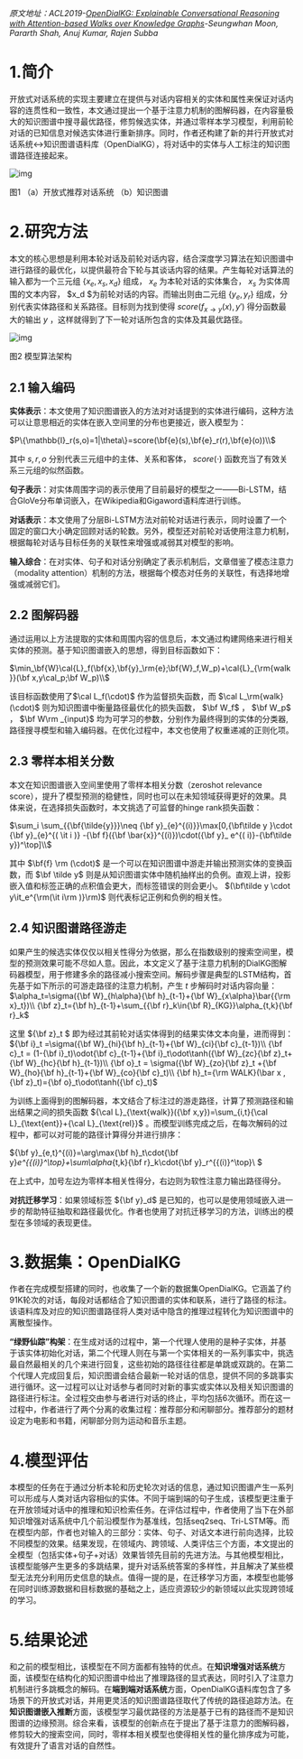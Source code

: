 *原文地址：ACL2019-*[*OpenDialKG: Explainable Conversational Reasoning with Attention-based Walks over Knowledge Graphs*](https://www.aclweb.org/anthology/P19-1081/)*-Seungwhan Moon, Pararth Shah, Anuj Kumar, Rajen Subba*

# 1.简介

开放式对话系统的实现主要建立在提供与对话内容相关的实体和属性来保证对话内容的连贯性和一致性，本文通过提出一个基于注意力机制的图解码器，在内容量极大的知识图谱中搜寻最优路径，修剪候选实体，并通过零样本学习模型，利用前轮对话的已知信息对候选实体进行重新排序。同时，作者还构建了新的并行开放式对话系统$\leftrightarrow$知识图谱语料库（OpenDialKG），将对话中的实体与人工标注的知识图谱路径连接起来。 

![img](https://pic2.zhimg.com/v2-6e61d089a632cdd3057470ae38efe9d9_b.png)

图1 （a）开放式推荐对话系统 （b）知识图谱

# 2.研究方法

本文的核心思想是利用本轮对话及前轮对话内容，结合深度学习算法在知识图谱中进行路径的最优化，以提供最符合下轮与其谈话内容的结果。产生每轮对话算法的输入都为一个三元组 $\{x_e,x_s,x_d\}$ 组成， $x _e$ 为本轮对话的实体集合， $x_s$ 为实体周围的文本内容， $x_d $为前轮对话的内容。而输出则由二元组 $\{y_e,y_r\}$ 组成，分别代表实体路径和关系路径。目标则为找到使得 $score(f_{x\rightarrow y}(x),y')$ 得分函数最大的输出 $y$ ，这样就得到了下一轮对话所包含的实体及其最优路径。

![img](https://pic4.zhimg.com/v2-e6b8c2d1d3ff9f7065f30a7a9b98dfdb_b.png)

图2 模型算法架构

## 2.1 输入编码

**实体表示**：本文使用了知识图谱嵌入的方法对对话提到的实体进行编码，这种方法可以让意思相近的实体在嵌入空间里的分布也更接近，嵌入模型为：

$P\{\mathbb{I}_r(s,o)=1|\theta\}=score(\bf{e}(s),\bf{e}_r(r),\bf{e}(o))\\$ 

其中 $s,r,o$ 分别代表三元组中的主体、关系和客体， $score(\cdot)$ 函数充当了有效关系三元组的似然函数。

**句子表示**：对实体周围字词的表示使用了目前最好的模型之一——Bi-LSTM，结合GloVe分布单词嵌入，在Wikipedia和Gigaword语料库进行训练。

**对话表示**：本文使用了分层Bi-LSTM方法对前轮对话进行表示，同时设置了一个固定的窗口大小确定回顾对话的轮数。另外，模型还对前轮对话使用注意力机制，根据每轮对话与目标任务的关联性来增强或减弱其对模型的影响。

**输入综合**：在对实体、句子和对话分别确定了表示机制后，文章借鉴了模态注意力（modality attention）机制的方法，根据每个模态对任务的关联性，有选择地增强或减弱它们。

## 2.2 图解码器

通过运用以上方法提取的实体和周围内容的信息后，本文通过构建网络来进行相关实体的预测。基于知识图谱嵌入的思想，得到目标函数如下：

$\min_\bf{W}\cal{L}_f(\bf{x},\bf{y}_\rm{e};\bf{W}_f,W_p)+\cal{L}_{\rm{walk}}(\bf x,y\cal_p;\bf W_p)\\$ 

该目标函数使用了$\cal L_f(\cdot)$ 作为监督损失函数，而 $\cal L_\rm{walk}(\cdot)$ 则为知识图谱中衡量路径最优化的损失函数， $\bf W_f$ ， $\bf W_p$ ， $\bf W\rm _{input}$ 均为可学习的参数，分别作为最终得到的实体的分类器,路径搜寻模型和输入编码器。在优化过程中，本文也使用了权重递减的正则化项。

## 2.3 零样本相关分数

本文在知识图谱嵌入空间里使用了零样本相关分数（zeroshot relevance score），提升了模型预测的稳健性，同时也可以在未知领域获得更好的效果。具体来说，在选择损失函数时，本文挑选了可监督的hinge rank损失函数：

$\sum_i  \sum_{{\bf{\tilde{y}}}\neq {\bf y}_{e}^{(i)}}\max[0,{\bf\tilde y }\cdot {\bf y}_{e}^{( \it i )} -{\bf f}({\bf \bar{x}}^{(i)})\cdot({\bf y}_ e^{( i)}-{\bf\tilde y})^\top]\\$ 

其中 $\bf{f} \rm (\cdot)$ 是一个可以在知识图谱中游走并输出预测实体的变换函数，而 $\bf \tilde y$ 则是从知识图谱实体中随机抽样出的负例。直观上讲，投影嵌入值和标签正确的点积值会更大，而标签错误的则会更小。 $(\bf\tilde y \cdot y\it_e^{\rm(\it i\rm )}\rm)$ 则代表标记正例和负例的相关性。

## 2.4 知识图谱路径游走

如果产生的候选实体仅仅以相关性得分为依据，那么在指数级别的搜索空间里，模型的预测效果可能不尽如人意。因此，本文定义了基于注意力机制的DialKG图解码器模型，用于修建多余的路径减小搜索空间。解码步骤是典型的LSTM结构，首先基于如下所示的可游走路径的注意力机制，产生 $t$ 步解码时对话内容向量： $\alpha_t=\sigma({\bf W}_{h\alpha}{\bf h}_{t-1}+{\bf W}_{x\alpha}\bar{{\rm x}_t})\\ {\bf z}_t={\bf h}_{t-1}+\sum_{{\bf r}_k\in{\bf R}_{KG}}\alpha_{t,k}{\bf r}_k$ 

这里 ${\bf z}_t $ 即为经过其前轮对话实体得到的结果实体文本向量，进而得到：${\bf i}_t =\sigma({\bf W}_{hi}{\bf h}_{t-1}+{\bf W}_{ci}{\bf c}_{t-1})\\ {\bf c}_t = (1-{\bf i}_t)\odot{\bf c}_{t-1}+{\bf i}_t\odot\tanh({\bf W}_{zc}{\bf z}_t+{\bf W}_{hc}{\bf h}_{t-1})\\ {\bf o}_t = \sigma({\bf W}_{zo}{\bf z}_t +{\bf W}_{ho}{\bf h}_{t-1}+{\bf W}_{co}{\bf c}_t)\\ {\bf h}_t={\rm WALK}(\bar x ,{\bf z}_t)={\bf o}_t\odot\tanh({\bf c}_t)$

为训练上面得到的图解码器，本文结合了标注过的游走路径，计算了预测路径和输出结果之间的损失函数 ${\cal L}_{\text{walk}}({\bf x,y})=\sum_{i,t}{\cal L}_{\text{ent}}+{\cal L}_{\text{rel}}$ 。而模型训练完成之后，在每次解码的过程中，都可以对可能的路径计算得分并进行排序：

${\bf y}_{e,t}^{(i)}=\arg\max{\bf h}_t\cdot{\bf y}_e^{{(i)}^\top}+\sum\alpha_{t,k}{\bf r}_k\cdot{\bf y}_r^{{(i)}^\top}\\ $ 

在上式中，加号左边为零样本相关性得分，右边则为软性注意力输出路径得分。

**对抗迁移学习**：如果领域标签 ${\bf y}_d$ 是已知的，也可以是使用领域嵌入进一步的帮助特征抽取和路径最优化。作者也使用了对抗迁移学习的方法，训练出的模型在多领域的表现更佳。

# 3.数据集：OpenDialKG

作者在完成模型搭建的同时，也收集了一个新的数据集OpenDialKG。它涵盖了约91K轮次的对话，每段对话都结合了知识图谱的实体和联系，进行了路径的标注。该语料库及对应的知识图谱路径将人类对话中隐含的推理过程转化为知识图谱中的离散型操作。

**“绿野仙踪”构架**：在生成对话的过程中，第一个代理人使用的是种子实体，并基于该实体初始化对话，第二个代理人则在与第一个实体相关的一系列事实中，挑选最自然最相关的几个来进行回复，这些初始的路径往往都是单跳或双跳的。在第二个代理人完成回复后，知识图谱会结合最新一轮对话的信息，提供不同的多跳事实进行循环。这一过程可以让对话参与者同时对新的事实或实体以及相关知识图谱的路径进行标注。全过程交由参与者进行对话的终止，平均包括6次循环。而在这一过程中，作者进行了两个分离的收集过程：推荐部分和闲聊部分。推荐部分的题材设定为电影和书籍，闲聊部分则为运动和音乐主题。

# 4.模型评估

本模型的任务在于通过分析本轮和历史轮次对话的信息，通过知识图谱产生一系列可以形成与人类对话内容相似的实体。不同于端到端的句子生成，该模型更注重于在开放领域对话中的推理和知识检索任务。在评估过程中，作者使用了当下在外部知识增强对话系统中几个前沿模型作为基准线，包括seq2seq、Tri-LSTM等。而在模型内部，作者也对输入的三部分：实体、句子、对话文本进行前向选择，比较不同模型的效果。结果发现，在领域内、跨领域、人类评估三个方面，本文提出的全模型（包括实体+句子+对话）效果皆领先目前的先进方法。与其他模型相比，该模型能够产生更多的多跳结果，提升对话系统答案的多样性，并且解决了某些模型无法充分利用历史信息的缺点。值得一提的是，在迁移学习方面，本模型也能够在同时训练源数据和目标数据的基础之上，适应资源较少的新领域以此实现跨领域的学习。

# 5.结果论述

和之前的模型相比，该模型在不同方面都有独特的优点。在**知识增强对话系统**方面，该模型在结构化的知识图谱中给出了推理路径的显式表达，同时引入了注意力机制进行多跳概念的解码。在**端到端对话系统**方面，OpenDialKG语料库包含了多场景下的开放式对话，并用更灵活的知识图谱路径取代了传统的路径追踪方法。在**知识图谱嵌入推断**方面，该模型学习最优路径的方法是基于已有的路径而不是知识图谱的边缘预测。综合来看，该模型的创新点在于提出了基于注意力的图解码器，修剪较大的搜索空间，同时，零样本相关模型也使得相关性的量化排序成为可能，有效提升了语言对话的自然性。